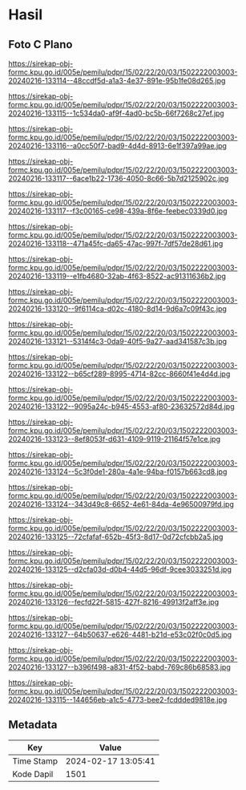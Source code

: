 # Hasil

## Foto C Plano

https://sirekap-obj-formc.kpu.go.id/005e/pemilu/pdpr/15/02/22/20/03/1502222003003-20240216-133114--48ccdf5d-a1a3-4e37-891e-95b1fe08d265.jpg

https://sirekap-obj-formc.kpu.go.id/005e/pemilu/pdpr/15/02/22/20/03/1502222003003-20240216-133115--1c534da0-af9f-4ad0-bc5b-66f7268c27ef.jpg

https://sirekap-obj-formc.kpu.go.id/005e/pemilu/pdpr/15/02/22/20/03/1502222003003-20240216-133116--a0cc50f7-bad9-4d4d-8913-6e1f397a99ae.jpg

https://sirekap-obj-formc.kpu.go.id/005e/pemilu/pdpr/15/02/22/20/03/1502222003003-20240216-133117--6ace1b22-1736-4050-8c66-5b7d2125902c.jpg

https://sirekap-obj-formc.kpu.go.id/005e/pemilu/pdpr/15/02/22/20/03/1502222003003-20240216-133117--f3c00165-ce98-439a-8f6e-feebec0339d0.jpg

https://sirekap-obj-formc.kpu.go.id/005e/pemilu/pdpr/15/02/22/20/03/1502222003003-20240216-133118--471a45fc-da65-47ac-997f-7df57de28d61.jpg

https://sirekap-obj-formc.kpu.go.id/005e/pemilu/pdpr/15/02/22/20/03/1502222003003-20240216-133119--e1fb4680-32ab-4f63-8522-ac91311636b2.jpg

https://sirekap-obj-formc.kpu.go.id/005e/pemilu/pdpr/15/02/22/20/03/1502222003003-20240216-133120--9f6114ca-d02c-4180-8d14-9d6a7c09f43c.jpg

https://sirekap-obj-formc.kpu.go.id/005e/pemilu/pdpr/15/02/22/20/03/1502222003003-20240216-133121--5314f4c3-0da9-40f5-9a27-aad341587c3b.jpg

https://sirekap-obj-formc.kpu.go.id/005e/pemilu/pdpr/15/02/22/20/03/1502222003003-20240216-133122--b65cf289-8995-4714-82cc-8660f41e4d4d.jpg

https://sirekap-obj-formc.kpu.go.id/005e/pemilu/pdpr/15/02/22/20/03/1502222003003-20240216-133122--9095a24c-b945-4553-af80-23632572d84d.jpg

https://sirekap-obj-formc.kpu.go.id/005e/pemilu/pdpr/15/02/22/20/03/1502222003003-20240216-133123--8ef8053f-d631-4109-9119-21164f57e1ce.jpg

https://sirekap-obj-formc.kpu.go.id/005e/pemilu/pdpr/15/02/22/20/03/1502222003003-20240216-133124--5c3f0de1-280a-4a1e-94ba-f0157b663cd8.jpg

https://sirekap-obj-formc.kpu.go.id/005e/pemilu/pdpr/15/02/22/20/03/1502222003003-20240216-133124--343d49c8-6652-4e61-84da-4e96500979fd.jpg

https://sirekap-obj-formc.kpu.go.id/005e/pemilu/pdpr/15/02/22/20/03/1502222003003-20240216-133125--72cfafaf-652b-45f3-8d17-0d72cfcbb2a5.jpg

https://sirekap-obj-formc.kpu.go.id/005e/pemilu/pdpr/15/02/22/20/03/1502222003003-20240216-133125--d2cfa03d-d0b4-44d5-96df-9cee3033251d.jpg

https://sirekap-obj-formc.kpu.go.id/005e/pemilu/pdpr/15/02/22/20/03/1502222003003-20240216-133126--fecfd22f-5815-427f-8216-49913f2aff3e.jpg

https://sirekap-obj-formc.kpu.go.id/005e/pemilu/pdpr/15/02/22/20/03/1502222003003-20240216-133127--64b50637-e626-4481-b21d-e53c02f0c0d5.jpg

https://sirekap-obj-formc.kpu.go.id/005e/pemilu/pdpr/15/02/22/20/03/1502222003003-20240216-133127--b396f498-a831-4f52-babd-769c86b68583.jpg

https://sirekap-obj-formc.kpu.go.id/005e/pemilu/pdpr/15/02/22/20/03/1502222003003-20240216-133115--144656eb-a1c5-4773-bee2-fcddded9818e.jpg


## Metadata

| Key        | Value               |
| ---------- | ------------------- |
| Time Stamp | 2024-02-17 13:05:41 |
| Kode Dapil | 1501                |



